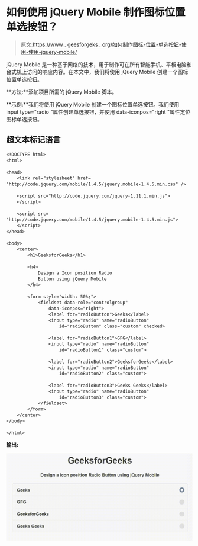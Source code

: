 # 如何使用 jQuery Mobile 制作图标位置单选按钮？

> 原文:[https://www . geesforgeks . org/如何制作图标-位置-单选按钮-使用-使用-jquery-mobile/](https://www.geeksforgeeks.org/how-to-make-a-icon-position-radio-button-using-using-jquery-mobile/)

jQuery Mobile 是一种基于网络的技术，用于制作可在所有智能手机、平板电脑和台式机上访问的响应内容。在本文中，我们将使用 jQuery Mobile 创建一个图标位置单选按钮。

**方法:**添加项目所需的 jQuery Mobile 脚本。

> <link rel="”stylesheet”" href="”http://code.jquery.com/mobile/1.4.5/jquery.mobile-1.4.5.min.css”">

**示例:**我们将使用 jQuery Mobile 创建一个图标位置单选按钮。我们使用 input type="radio "属性创建单选按钮，并使用 data-iconpos="right "属性定位图标单选按钮。

## 超文本标记语言

```
<!DOCTYPE html>
<html>

<head>
    <link rel="stylesheet" href=
"http://code.jquery.com/mobile/1.4.5/jquery.mobile-1.4.5.min.css" />

    <script src="http://code.jquery.com/jquery-1.11.1.min.js">
    </script>

    <script src=
"http://code.jquery.com/mobile/1.4.5/jquery.mobile-1.4.5.min.js">
    </script>
</head>

<body>
    <center>
        <h1>GeeksforGeeks</h1>

        <h4>
            Design a Icon position Radio
            Button using jQuery Mobile
        </h4>

        <form style="width: 50%;">
            <fieldset data-role="controlgroup" 
                data-iconpos="right">
                <label for="radioButton">Geeks</label>
                <input type="radio" name="radioButton" 
                    id="radioButton" class="custom" checked>

                <label for="radioButton1">GFG</label>
                <input type="radio" name="radioButton" 
                    id="radioButton1" class="custom">

                <label for="radioButton2">GeeksforGeeks</label>
                <input type="radio" name="radioButton" 
                    id="radioButton2" class="custom">

                <label for="radioButton3">Geeks Geeks</label>
                <input type="radio" name="radioButton"
                    id="radioButton3" class="custom">
            </fieldset>
        </form>
    </center>
</body>

</html>
```

**输出:**

![](img/06decc030a1e1ca0722177f3c9178711.png)